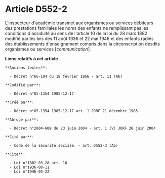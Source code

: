 # Article D552-2

L'inspecteur d'académie transmet aux organismes ou services débiteurs des prestations familiales les noms des enfants ne
remplissant pas les conditions d'assiduité au sens de l'article 10 de la loi du 28 mars 1882 modifié par les lois des 11 août
1936 et 22 mai 1946 et des enfants radiés des établissements d'enseignement compris dans la circonscription desdits
organismes ou services [*communication*].

**Liens relatifs à cet article**

	**Anciens textes**:

	  - Décret n°66-104 du 18 février 1966 - art. 11 (Ab)

	**Codifié par**:

	  - Décret n°85-1354 1985-12-17

	**Créé par**:

	  - Décret n°85-1354 1985-12-17 art. 1 JORF 21 décembre 1985

	**Abrogé par**:

	  - Décret n°2004-608 du 23 juin 2004 - art. 1 (V) JORF 26 juin 2004

	**Cité par**:

	  - Code de la sécurité sociale. - art. D552-3 (Ab)

	**Cite**:

	  - Loi n°1882-03-28 art. 10
	  - Loi n°1936-08-11
	  - Loi n°1946-05-22
